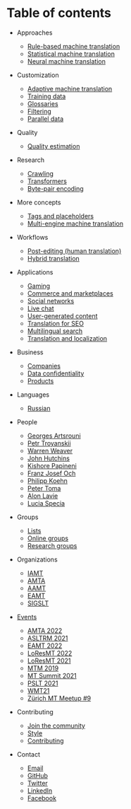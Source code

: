 # Table of contents

* Approaches
  * [Rule-based machine translation](general/rule-based.md)
  * [Statistical machine translation](general/statistical.md)
  * [Neural machine translation](general/neural.md)

* Customization
  * [Adaptive machine translation](customization/adaptive.md)
  * [Training data](customization/training-data.md)
  * [Glossaries](customization/glossaries.md)
  * [Filtering](customization/filtering.md)
  * [Parallel data](customization/parallel-data.md)

* Quality
  * [Quality estimation](quality/quality-estimation.md)

* Research
  * [Crawling](research/crawling.md)
  * [Transformers](research/transformers.md)
  * [Byte-pair encoding](research/byte-pair-encoding.md)

* More concepts
  * [Tags and placeholders](applications/advanced-concepts/tags-and-placeholders.md)
  * [Multi-engine machine translation](applications/advanced-concepts/multi-engine-machine-translation.md)

* Workflows
  * [Post-editing (human translation)](workflows/post-editing.md)
  * [Hybrid translation](workflows/hybrid-translation.md)

* Applications
  * [Gaming](applications/gaming.md)
  * [Commerce and marketplaces](applications/commerce-and-marketplaces.md)
  * [Social networks](applications/social-networks.md)
  * [Live chat](applications/live-chat.md)
  * [User-generated content](applications/user-generated-content.md)
  * [Translation for SEO](applications/seo.md)
  * [Multilingual search](applications/multilingual-search.md)
  * [Translation and localization](applications/translation-and-localization.md)

* Business
  * [Companies](business/companies.md)
  * [Data confidentiality](business/data-confidentiality.md)
  * [Products](business/products.md)


* Languages
  * [Russian](languages/russian.md)

* People
  * [Georges Artsrouni](people/georges-artsrouni.md)
  * [Petr Troyanskii](people/petr-troyanskii.md)
  * [Warren Weaver](people/warren-weaver.md)
  * [John Hutchins](people/john-hutchins.md)
  * [Kishore Papineni](people/kishore-papineni.md)
  * [Franz Josef Och](people/franz-josef-och.md)
  * [Philipp Koehn](people/philipp-koehn.md)
  * [Peter Toma](people/peter-toma.md)
  * [Alon Lavie](people/alon-lavie.md)
  * [Lucia Specia](people/lucia-specia.md)

* Groups
  * [Lists](groups/lists.md)
  * [Online groups](groups/online-groups.md)
  * [Research groups](groups/research-groups.md)

* Organizations
  * [IAMT](organizations/iamt.md)
  * [AMTA](organizations/amta.md)
  * [AAMT](organizations/aamt.md)
  * [EAMT](organizations/eamt.md)
  * [SIGSLT](organizations/SIGSLT.md)

* [Events](events/README.md)
  * [AMTA 2022](events/amta2022.md)
  * [ASLTRM 2021](events/asltrm2021.md)
  * [EAMT 2022](events/eamt2022.md)
  * [LoResMT 2022](events/loresmt2022.md)
  * [LoResMT 2021](events/loresmt2021.md)
  * [MTM 2019](events/mtm2019.md)
  * [MT Summit 2021](events/mtsummit2021.md)
  * [PSLT 2021](events/pslt2021.md)
  * [WMT21](events/wmt21.md)
  * [Zürich MT Meetup #9](events/zurich-9.md)


* Contributing
  * [Join the community](https://form.typeform.com/c/ndac7OIs)
  * [Style](contributing/style.md)
  * [Contributing](contributing/contributing.md)

* Contact
  * [Email](mailto:contact@machinetranslate.org)
  * [GitHub](https://github.com/machinetranslate)
  * [Twitter](https://twitter.com/machtranslate)
  * [LinkedIn](https://linkedin.com/company/machinetranslate)
  * [Facebook](https://facebook.com/machinetranslate)
